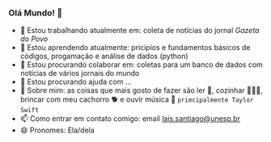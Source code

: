 ### Olá Mundo! 👋
- 🔭 Estou trabalhando atualmente em: coleta de notícias do jornal *Gazeta do Povo* 
- 🌱 Estou aprendendo atualmente: pricipios e fundamentos básicos de códigos, progamação e análise de dados (python)
- 👯 Estou procurando colaborar em: coletas para um banco de dados com notícias de vários jornais do mundo
- 🤔 Estou procurando ajuda com ...
- 💬 Sobre mim: as coisas que mais gosto de fazer são ler 📖, cozinhar 👩🏻‍🍳, brincar com meu cachorro 🐕 e ouvir música 🎵 `primcipalmente Taylor Swift`
- 📫 Como entrar em contato comigo: email lais.santiago@unesp.br
- 😄 Pronomes: Ela/dela


